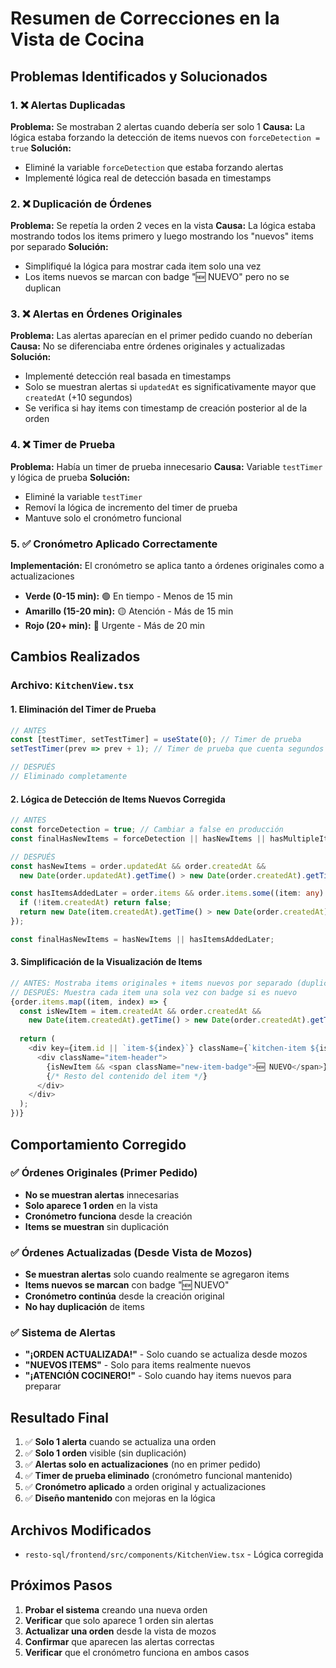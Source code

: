 # Resumen de Correcciones en la Vista de Cocina

## Problemas Identificados y Solucionados

### 1. ❌ **Alertas Duplicadas**
**Problema:** Se mostraban 2 alertas cuando debería ser solo 1
**Causa:** La lógica estaba forzando la detección de items nuevos con `forceDetection = true`
**Solución:** 
- Eliminé la variable `forceDetection` que estaba forzando alertas
- Implementé lógica real de detección basada en timestamps

### 2. ❌ **Duplicación de Órdenes**
**Problema:** Se repetía la orden 2 veces en la vista
**Causa:** La lógica estaba mostrando todos los items primero y luego mostrando los "nuevos" items por separado
**Solución:**
- Simplifiqué la lógica para mostrar cada item solo una vez
- Los items nuevos se marcan con badge "🆕 NUEVO" pero no se duplican

### 3. ❌ **Alertas en Órdenes Originales**
**Problema:** Las alertas aparecían en el primer pedido cuando no deberían
**Causa:** No se diferenciaba entre órdenes originales y actualizadas
**Solución:**
- Implementé detección real basada en timestamps
- Solo se muestran alertas si `updatedAt` es significativamente mayor que `createdAt` (+10 segundos)
- Se verifica si hay items con timestamp de creación posterior al de la orden

### 4. ❌ **Timer de Prueba**
**Problema:** Había un timer de prueba innecesario
**Causa:** Variable `testTimer` y lógica de prueba
**Solución:**
- Eliminé la variable `testTimer`
- Removí la lógica de incremento del timer de prueba
- Mantuve solo el cronómetro funcional

### 5. ✅ **Cronómetro Aplicado Correctamente**
**Implementación:** El cronómetro se aplica tanto a órdenes originales como a actualizaciones
- **Verde (0-15 min):** 🟢 En tiempo - Menos de 15 min
- **Amarillo (15-20 min):** 🟡 Atención - Más de 15 min  
- **Rojo (20+ min):** 🔴 Urgente - Más de 20 min

## Cambios Realizados

### Archivo: `KitchenView.tsx`

#### 1. **Eliminación del Timer de Prueba**
```typescript
// ANTES
const [testTimer, setTestTimer] = useState(0); // Timer de prueba
setTestTimer(prev => prev + 1); // Timer de prueba que cuenta segundos

// DESPUÉS
// Eliminado completamente
```

#### 2. **Lógica de Detección de Items Nuevos Corregida**
```typescript
// ANTES
const forceDetection = true; // Cambiar a false en producción
const finalHasNewItems = forceDetection || hasNewItems || hasMultipleItems;

// DESPUÉS
const hasNewItems = order.updatedAt && order.createdAt && 
  new Date(order.updatedAt).getTime() > new Date(order.createdAt).getTime() + 10000; // 10 segundos

const hasItemsAddedLater = order.items && order.items.some((item: any) => {
  if (!item.createdAt) return false;
  return new Date(item.createdAt).getTime() > new Date(order.createdAt).getTime() + 10000;
});

const finalHasNewItems = hasNewItems || hasItemsAddedLater;
```

#### 3. **Simplificación de la Visualización de Items**
```typescript
// ANTES: Mostraba items originales + items nuevos por separado (duplicación)
// DESPUÉS: Muestra cada item una sola vez con badge si es nuevo
{order.items.map((item, index) => {
  const isNewItem = item.createdAt && order.createdAt && 
    new Date(item.createdAt).getTime() > new Date(order.createdAt).getTime() + 10000;
  
  return (
    <div key={item.id || `item-${index}`} className={`kitchen-item ${isNewItem ? 'new-item' : ''}`}>
      <div className="item-header">
        {isNewItem && <span className="new-item-badge">🆕 NUEVO</span>}
        {/* Resto del contenido del item */}
      </div>
    </div>
  );
})}
```

## Comportamiento Corregido

### ✅ **Órdenes Originales (Primer Pedido)**
- **No se muestran alertas** innecesarias
- **Solo aparece 1 orden** en la vista
- **Cronómetro funciona** desde la creación
- **Items se muestran** sin duplicación

### ✅ **Órdenes Actualizadas (Desde Vista de Mozos)**
- **Se muestran alertas** solo cuando realmente se agregaron items
- **Items nuevos se marcan** con badge "🆕 NUEVO"
- **Cronómetro continúa** desde la creación original
- **No hay duplicación** de items

### ✅ **Sistema de Alertas**
- **"¡ORDEN ACTUALIZADA!"** - Solo cuando se actualiza desde mozos
- **"NUEVOS ITEMS"** - Solo para items realmente nuevos
- **"¡ATENCIÓN COCINERO!"** - Solo cuando hay items nuevos para preparar

## Resultado Final

1. ✅ **Solo 1 alerta** cuando se actualiza una orden
2. ✅ **Solo 1 orden** visible (sin duplicación)
3. ✅ **Alertas solo en actualizaciones** (no en primer pedido)
4. ✅ **Timer de prueba eliminado** (cronómetro funcional mantenido)
5. ✅ **Cronómetro aplicado** a orden original y actualizaciones
6. ✅ **Diseño mantenido** con mejoras en la lógica

## Archivos Modificados

- `resto-sql/frontend/src/components/KitchenView.tsx` - Lógica corregida

## Próximos Pasos

1. **Probar el sistema** creando una nueva orden
2. **Verificar** que solo aparece 1 orden sin alertas
3. **Actualizar una orden** desde la vista de mozos
4. **Confirmar** que aparecen las alertas correctas
5. **Verificar** que el cronómetro funciona en ambos casos



